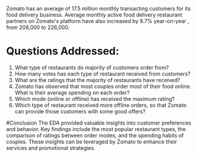 Zomato has an average of 17.5 million monthly transacting customers for its food delivery business. Average monthly active food delivery restaurant partners on Zomato's platform have also increased by 8.7% year-on-year , from 208,000 to 226,000.

# Questions Addressed:
1. What type of restaurants do majority of customers order from?
2. How many votes has each type of restaurant received from customers?
3. What are the ratings that the majority of restaurants have received?
4. Zomato has observed that most couples order most of their food online. What is their average spending on each order?
5. Which mode (online or offline) has received the maximum rating?
6. Which type of restaurant received more offline orders, so that Zomato can provide those customers with some good offers?

#Conclusion
The EDA provided valuable insights into customer preferences and behavior. Key findings include the most popular restaurant types, the comparison of ratings between order modes, and the spending habits of couples. These insights can be leveraged by Zomato to enhance their services and promotional strategies.
